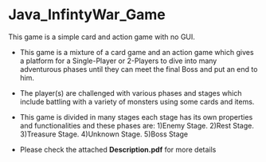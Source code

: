# Java_InfintyWar_Game
This game is a simple card and action game with no GUI. 


* This game is a mixture of a card game and an action game which gives a platform for a Single-Player or 2-Players to dive into many adventurous phases until they can meet the final Boss and put an end to him.

* The player(s) are challenged with various phases and stages which include battling with a variety of monsters using some cards and items.


* This game is divided in many stages each stage has its own properties and functionalities and these phases are:
1)Enemy Stage. 2)Rest Stage. 3)Treasure Stage. 4)Unknown Stage. 5)Boss Stage


* Please check the attached **Description.pdf** for more details
